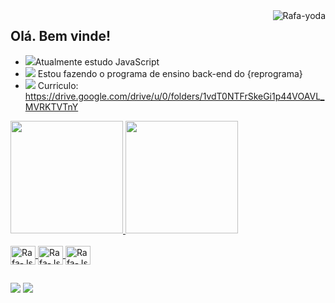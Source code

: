 

<div>
<img align="right" alt="Rafa-yoda" src="https://c.tenor.com/_o6Q67aDr3IAAAAi/mandalorian-baby-yoda.gif">
 
</div>




## Olá. Bem vinde!

- <img src="https://img.icons8.com/officexs/16/fa314a/courses.png"/>Atualmente estudo JavaScript
- <img src="https://img.icons8.com/officexs/16/fa314a/curly-brackets.png"/> Estou fazendo o programa de ensino back-end do {reprograma}
- <img src="https://img.icons8.com/officexs/16/fa314a/diploma.png"/> Curriculo: https://drive.google.com/drive/u/0/folders/1vdT0NTFrSkeGi1p44VOAVL_MVRKTVTnY

 <div>
  <a href="https://github.com/Dariellysantos">
  <img height="180em" src="https://github-readme-stats.vercel.app/api?username=Dariellysantos&show_icons=true&theme=dark&include_all_commits=true&count_private=true"/>
  <img height="180em" src="https://github-readme-stats.vercel.app/api/top-langs/?username=Dariellysantos&layout=compact&langs_count=7&theme=dark"/>
</div>
  
  <div>
<div style="display: inline_block"><br>
  <img align="center" alt="Rafa-Js" height="30" width="40" src="https://cdn.icon-icons.com/icons2/2108/PNG/512/javascript_icon_130900.png">
  <img align="center" alt="Rafa-Js" height="30" width="40" src="https://cdn.icon-icons.com/icons2/2107/PNG/512/file_type_nestjs_icon_130355.png">
   <img align="center" alt="Rafa-Js" height="30" width="40" src="https://cdn.icon-icons.com/icons2/2415/PNG/512/mysql_original_wordmark_logo_icon_146417.png">



  </div>
    
##
    
  <div> 
  <a href="https://www.instagram.com/daryh_dk/" target="_blank"><img src="https://img.shields.io/badge/-Instagram-%23E4405F?style=for-the-badge&logo=instagram&logoColor=white" target="_blank"></a>
   <a href="https://www.linkedin.com/in/darielly-santos-2bab3b6b/" target="_blank"><img src="https://img.shields.io/badge/-LinkedIn-%230077B5?style=for-the-badge&logo=linkedin&logoColor=white" target="_blank"></a> 
   
  
  </div>
    
    
